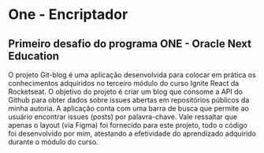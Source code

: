# One - Encriptador 
## Primeiro desafio do programa ONE - Oracle Next Education
O projeto Git-blog  é uma aplicação desenvolvida para colocar em prática os conhecimentos adquiridos no terceiro módulo do curso Ignite React da Rocketseat. O objetivo do projeto é criar um blog que consome a API do Github para obter dados sobre issues abertas em repositórios públicos da minha autoria. A aplicação conta com uma barra de busca que permite ao usuário encontrar issues (posts) por palavra-chave. Vale ressaltar que apenas o layout (via Figma) foi fornecido para este projeto, todo o código foi desenvolvido por mim, atestando a efetividade do aprendizado adquirido durante o módulo do curso.
